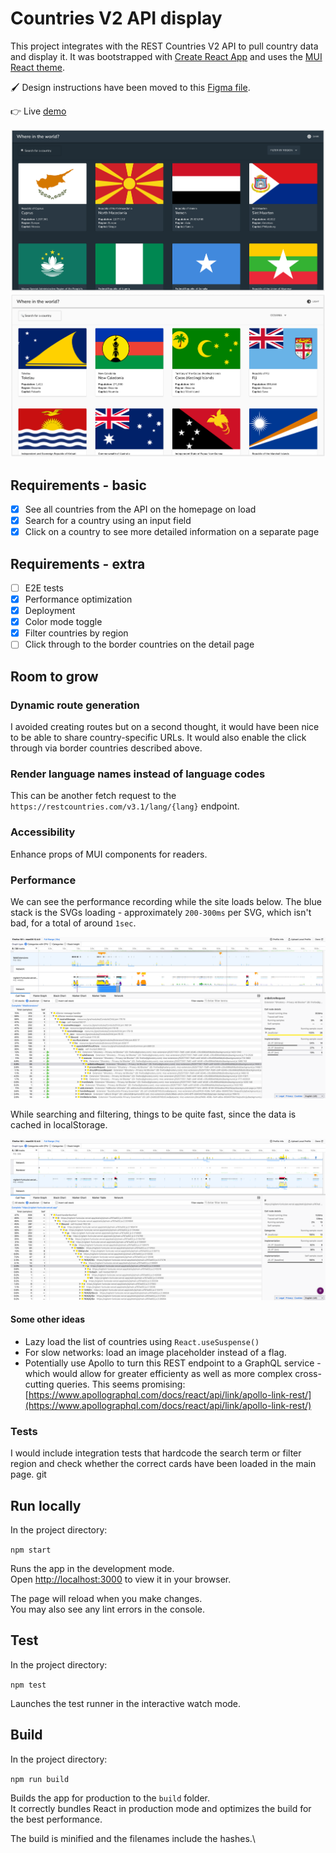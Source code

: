 # Countries V2 API display

This project integrates with the REST Countries V2 API to pull country data and display it. It was bootstrapped with [Create React App](https://github.com/facebook/create-react-app) and uses the [MUI React theme](https://mui.com/).

🖌 Design instructions have been moved to this [Figma file](https://www.figma.com/file/yibnsJAbCTBjeBYpWjkuB0/Untitled?node-id=1%3A24).

👉 Live [demo](https://vigilant-funicular.vercel.app/)

![image1.png](image1.png)
![image2.png](image2.png)

## Requirements - basic
- [x] See all countries from the API on the homepage on load
- [x] Search for a country using an input field
- [x] Click on a country to see more detailed information on a separate page

## Requirements - extra
- [ ] E2E tests
- [x] Performance optimization
- [x] Deployment
- [x] Color mode toggle
- [x] Filter countries by region
- [ ] Click through to the border countries on the detail page

## Room to grow
### Dynamic route generation
I avoided creating routes but on a second thought, it would have been nice to be able to share country-specific URLs. It would also enable the click through via border countries described above.
### Render language names instead of language codes
This can be another fetch request to the `https://restcountries.com/v3.1/lang/{lang}` endpoint.

### Accessibility
Enhance props of MUI components for readers.

### Performance 
We can see the performance recording while the site loads below. The blue stack is the SVGs loading - approximately `200-300ms` per SVG, which isn't bad, for a total of around `1sec`. 

![recording.png](recording.png)

While searching and filtering, things to be quite fast, since the data is cached in localStorage.

![searching_filtering.png](searching_filtering.png)

#### Some other ideas
- Lazy load the list of countries using `React.useSuspense()`
- For slow networks: load an image placeholder instead of a flag. 
- Potentially use Apollo to turn this REST endpoint to a GraphQL service - which would allow for greater efficienty as well as more complex cross-cutting queries. This seems promising: [https://www.apollographql.com/docs/react/api/link/apollo-link-rest/](https://www.apollographql.com/docs/react/api/link/apollo-link-rest/)

### Tests
I would include integration tests that hardcode the search term or filter region and check whether the correct cards have been loaded in the main page.
git
## Run locally

In the project directory:

 `npm start`

Runs the app in the development mode.\
Open [http://localhost:3000](http://localhost:3000) to view it in your browser.

The page will reload when you make changes.\
You may also see any lint errors in the console.

## Test

In the project directory:

`npm test`

Launches the test runner in the interactive watch mode.

## Build
In the project directory:

`npm run build`

Builds the app for production to the `build` folder.\
It correctly bundles React in production mode and optimizes the build for the best performance.

The build is minified and the filenames include the hashes.\
